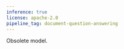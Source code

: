 ```yaml
---
inference: true
license: apache-2.0
pipeline_tag: document-question-answering
---
```


Obsolete model.